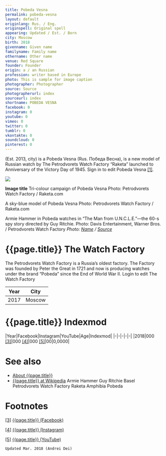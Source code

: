 ```yaml
---
title: Pobeda Vesna
permalink: pobeda-vesna
layout: default
originlang: Rus. / Eng.
originspell: Original spell
appearing: Updated / Est. / Born
city: Moscow
birth: 2018
givenname: Given name
familyname: Family name
othername: Other name
venue: Red Square
founder: Founder
origin: a / an Russian
profession: writer based in Europe
photo: This is sample for image caption
photographer: Photographer
source: Source
photographerurl: index
sourceurl: index
shortname: POBEDA VESNA
facebook: 0
instagram: 0
youtube: 0
vimeo: 0
twitter: 0
tumblr: 0
vkontakte: 0
soundcloud: 0
pinterest: 0
---
```



(Est. 2013, city) is a
Pobeda Vesna (Rus. Победа Весна), is a new model of Russian watch by The Petrodvorets Watch Factory “Raketa” launched to Anniversary of the Victory Day of 1945. Sign in to edit Pobeda Vesna <span id="a1">[\[1\]](#f1)</span>.

![](/encyclopedia/images/image-name.jpg)

**Image title**
Tri-colour campaign of Pobeda Vesna
Photo: Petrodvorets Watch Factory / Raketa.com

A sky-blue model of Pobeda Vesna
Photo: Petrodvorets Watch Factory / Raketa.com

Armie Hammer in Pobeda watches in “The Man from U.N.C.L.E.”—the 60-s spy story directed by Guy Ritchie. Photo: Davis Entertainment, Warner Bros. / Petrodvorets Watch Factory
*Photo: [Name](index) / [Source](index)*

# {{page.title}} The Watch Factory
The Petrodvorets Watch Factory is a Russia’s oldest factory.  The Factory was founded by Peter the Great in 1721 and now is producing watches under the brand “Pobeda” since the End of World War II. Login to edit The Watch Factory


|Year|City|
|-|-|
|2017|Moscow|

# {{page.title}} Indexmod

|Year|Facebook|Instagram|YouTube|Age|Indexmod|
|-|-|-|-|-|
|2018|000 <span id="a3">[\[3\]](#f3)</span>|000 <span id="a4">[\[4\]](#f4)</span>|000 <span id="a5">[\[5\]](#f5)</span>|00|0,0000|


# See also

+ [About {{page.title}}](index)
+ [{{page.title}} at Wikipedia](index)
Armie Hammer
Guy Ritchie
Basel
Petrodvorets Watch Factory
Raketa Amphibia
Pobeda

# Footnotes

[[3]](#a3) <span id="f3"></span> [{{page.title}} (Facebook)](index)

[[4]](#a4) <span id="f4"></span> [{{page.title}} (Instagram)](index)

[[5]](#a5) <span id="f5"></span> [{{page.title}} (YouTube)](index)

`Updated Mar. 2018 (Andrei Dei)`
